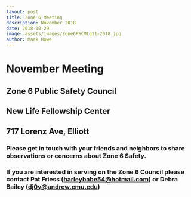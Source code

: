 ```yaml
---
layout: post
title: Zone 6 Meeting
description: November 2018
date: 2018-10-29
image: assets/images/Zone6PSCMtg11-2018.jpg
author: Mark Howe
---
```




# November Meeting


## Zone 6 Public Safety Council
## New Life Fellowship Center
## 717 Lorenz Ave, Elliott


### Please get in touch with your friends and neighbors to share observations or concerns about Zone 6 Safety.

### If you are interested in serving on the Zone 6 Council please contact Pat Friess (harleybabe54@hotmail.com) or Debra Bailey (dj0y@andrew.cmu.edu)


